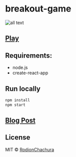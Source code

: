 # breakout-game

>

![all text](https://cdn-images-1.medium.com/max/800/1*uZnZD8xTmf0fxKqBpMhtfg.gif)

## [Play](https://rodionchachura.github.io/breakout-game/)
## Requirements:
 - node.js
 - create-react-app

## Run locally
```bash
npm install
npm start
```

## [Blog Post](https://geekrodion.com/blog/breakout-game)

## License

MIT © [RodionChachura](https://geekrodion.com)
